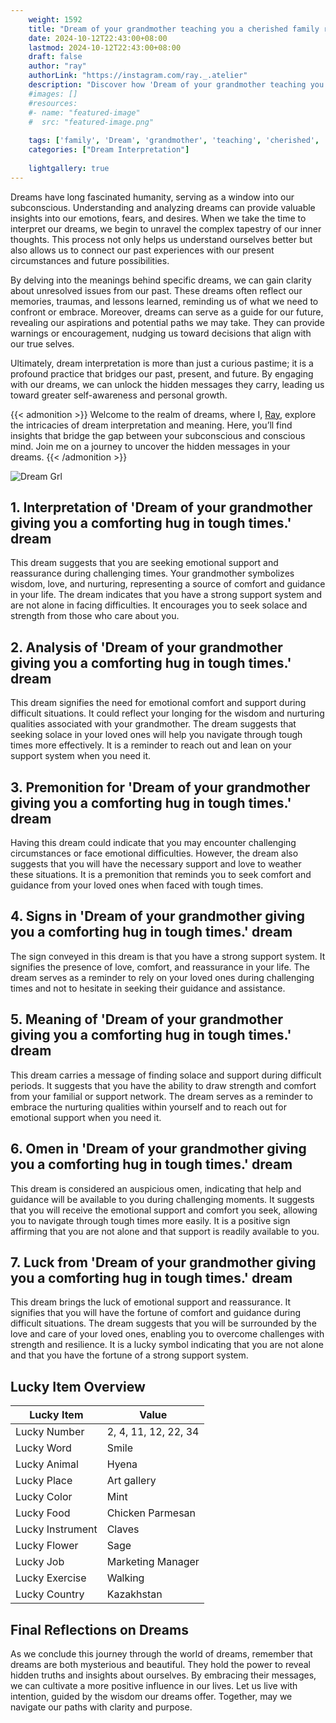 ```yaml
---
    weight: 1592
    title: "Dream of your grandmother teaching you a cherished family recipe."  # Assuming 'title' column exists
    date: 2024-10-12T22:43:00+08:00
    lastmod: 2024-10-12T22:43:00+08:00
    draft: false
    author: "ray"
    authorLink: "https://instagram.com/ray._.atelier"
    description: "Discover how 'Dream of your grandmother teaching you a cherished family recipe.' can interpret your future and uncover its significant meanings in your life."
    #images: []
    #resources:
    #- name: "featured-image"
    #  src: "featured-image.png"
    
    tags: ['family', 'Dream', 'grandmother', 'teaching', 'cherished', 'recipe', 'you']
    categories: ["Dream Interpretation"]
    
    lightgallery: true
---
```

    
Dreams have long fascinated humanity, serving as a window into our subconscious. Understanding and analyzing dreams can provide valuable insights into our emotions, fears, and desires. When we take the time to interpret our dreams, we begin to unravel the complex tapestry of our inner thoughts. This process not only helps us understand ourselves better but also allows us to connect our past experiences with our present circumstances and future possibilities.

By delving into the meanings behind specific dreams, we can gain clarity about unresolved issues from our past. These dreams often reflect our memories, traumas, and lessons learned, reminding us of what we need to confront or embrace. Moreover, dreams can serve as a guide for our future, revealing our aspirations and potential paths we may take. They can provide warnings or encouragement, nudging us toward decisions that align with our true selves.

Ultimately, dream interpretation is more than just a curious pastime; it is a profound practice that bridges our past, present, and future. By engaging with our dreams, we can unlock the hidden messages they carry, leading us toward greater self-awareness and personal growth.

{{< admonition >}}
Welcome to the realm of dreams, where I, [Ray](https://instagram.com/ray._.atelier), explore the intricacies of dream interpretation and meaning. Here, you’ll find insights that bridge the gap between your subconscious and conscious mind. Join me on a journey to uncover the hidden messages in your dreams.
{{< /admonition >}}

![Dream Grl](https://cdn.pixabay.com/photo/2017/11/02/03/35/gothic-2910057_1280.jpg "Dream Grl")

## 1. Interpretation of 'Dream of your grandmother giving you a comforting hug in tough times.' dream
 This dream suggests that you are seeking emotional support and reassurance during challenging times. Your grandmother symbolizes wisdom, love, and nurturing, representing a source of comfort and guidance in your life. The dream indicates that you have a strong support system and are not alone in facing difficulties. It encourages you to seek solace and strength from those who care about you.

## 2. Analysis of 'Dream of your grandmother giving you a comforting hug in tough times.' dream
 This dream signifies the need for emotional comfort and support during difficult situations. It could reflect your longing for the wisdom and nurturing qualities associated with your grandmother. The dream suggests that seeking solace in your loved ones will help you navigate through tough times more effectively. It is a reminder to reach out and lean on your support system when you need it.

## 3. Premonition for 'Dream of your grandmother giving you a comforting hug in tough times.' dream
 Having this dream could indicate that you may encounter challenging circumstances or face emotional difficulties. However, the dream also suggests that you will have the necessary support and love to weather these situations. It is a premonition that reminds you to seek comfort and guidance from your loved ones when faced with tough times.

## 4. Signs in 'Dream of your grandmother giving you a comforting hug in tough times.' dream
 The sign conveyed in this dream is that you have a strong support system. It signifies the presence of love, comfort, and reassurance in your life. The dream serves as a reminder to rely on your loved ones during challenging times and not to hesitate in seeking their guidance and assistance.

## 5. Meaning of 'Dream of your grandmother giving you a comforting hug in tough times.' dream
 This dream carries a message of finding solace and support during difficult periods. It suggests that you have the ability to draw strength and comfort from your familial or support network. The dream serves as a reminder to embrace the nurturing qualities within yourself and to reach out for emotional support when you need it.

## 6. Omen in 'Dream of your grandmother giving you a comforting hug in tough times.' dream
 This dream is considered an auspicious omen, indicating that help and guidance will be available to you during challenging moments. It suggests that you will receive the emotional support and comfort you seek, allowing you to navigate through tough times more easily. It is a positive sign affirming that you are not alone and that support is readily available to you.

## 7. Luck from 'Dream of your grandmother giving you a comforting hug in tough times.' dream
 This dream brings the luck of emotional support and reassurance. It signifies that you will have the fortune of comfort and guidance during difficult situations. The dream suggests that you will be surrounded by the love and care of your loved ones, enabling you to overcome challenges with strength and resilience. It is a lucky symbol indicating that you are not alone and that you have the fortune of a strong support system.

## Lucky Item Overview
| Lucky Item          | Value              |
|---------------|--------------------|
| Lucky Number        | 2, 4, 11, 12, 22, 34  |
| Lucky Word          | Smile |
| Lucky Animal        | Hyena |
| Lucky Place         | Art gallery     |
| Lucky Color         | Mint     |
| Lucky Food          | Chicken Parmesan      |
| Lucky Instrument    | Claves |
| Lucky Flower        | Sage    |
| Lucky Job           | Marketing Manager       |
| Lucky Exercise      | Walking  |
| Lucky Country       | Kazakhstan    |


##  Final Reflections on Dreams

As we conclude this journey through the world of dreams, remember that dreams are both mysterious and beautiful. They hold the power to reveal hidden truths and insights about ourselves. By embracing their messages, we can cultivate a more positive influence in our lives. Let us live with intention, guided by the wisdom our dreams offer. Together, may we navigate our paths with clarity and purpose.
